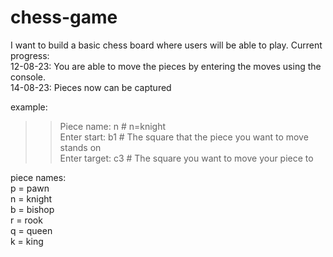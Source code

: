 # chess-game
I want to build a basic chess board where users will be able to play. 
Current progress: </br>
12-08-23: You are able to move the pieces by entering the moves using the console.</br>
14-08-23: Pieces now can be captured</br>


example: 
>> Piece name: n # n=knight </br>
>> Enter start: b1 # The square that the piece you want to move stands on  </br>
>> Enter target: c3 # The square you want to move your piece to  </br>

piece names: </br>
p = pawn </br>
n = knight </br>
b = bishop </br>
r = rook </br>
q = queen </br>
k = king </br>


